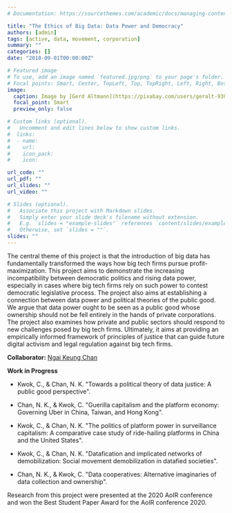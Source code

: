 ```yaml
---
# Documentation: https://sourcethemes.com/academic/docs/managing-content/

title: "The Ethics of Big Data: Data Power and Democracy"
authors: [admin]
tags: [active, data, movement, corporation]
summary: ""
categories: []
date: "2018-09-01T00:00:00Z"

# Featured image
# To use, add an image named `featured.jpg/png` to your page's folder.
# Focal points: Smart, Center, TopLeft, Top, TopRight, Left, Right, BottomLeft, Bottom, BottomRight.
image: 
  caption: Image by [Gerd Altmann](https://pixabay.com/users/geralt-9301/?utm_source=link-attribution&utm_medium=referral&utm_campaign=image&utm_content=1917737) on [Pixabay](https://pixabay.com/)
  focal_point: Smart
  preview_only: false

# Custom links (optional).
#   Uncomment and edit lines below to show custom links.
#  links:
#  - name: 
#    url: 
#    icon_pack: 
#    icon: 

url_code: ""
url_pdf: ""
url_slides: ""
url_video: ""

# Slides (optional).
#   Associate this project with Markdown slides.
#   Simply enter your slide deck's filename without extension.
#   E.g. `slides = "example-slides"` references `content/slides/example-slides.md`.
#   Otherwise, set `slides = ""`.
slides: ""
---
```


The central theme of this project is that the introduction of big data has fundamentally transformed the ways how big tech firms pursue profit-maximization. This project aims to demonstrate the increasing incompatibility between democratic politics and rising data power, especially in cases where big tech firms rely on such power to contest democratic legislative process. The project also aims at establishing a connection between data power and political theories of the public good. We argue that data power ought to be seen as a public good whose ownership should not be fell entirely in the hands of private corporations. The project also examines how private and public sectors should respond to new challenges posed by big tech firms. Ultimately, it aims at providing an empirically informed framework of principles of justice that can guide future digital activism and legal regulation against big tech firms.

**Collaborator:** [Ngai Keung Chan](https://ngaikeungchan.com/)

**Work in Progress** 
* Kwok, C., & Chan, N. K. "Towards a political theory of data justice: A public good perspective".

* Chan, N. K., & Kwok, C. "Guerilla capitalism and the platform economy: Governing Uber in China, Taiwan, and Hong Kong". 

* Kwok, C., & Chan, N. K. "The politics of platform power in surveillance capitalism: A comparative case study of ride-hailing platforms in China and the United States".

* Kwok, C., & Chan, N. K. "Datafication and implicated networks of demobilization: Social movement demobilization in datafied societies".

* Chan, N. K., & Kwok, C. "Data cooperatives: Alternative imaginaries of data collection and ownership".

Research from this project were presented at the 2020 AoIR conference and won the Best Student Paper Award for the AoIR conference 2020.
